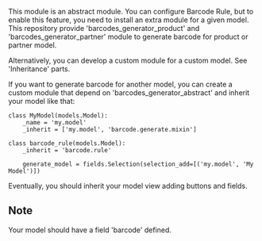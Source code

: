 This module is an abstract module. You can configure Barcode Rule, but
to enable this feature, you need to install an extra module for a given
model. This repository provide 'barcodes_generator_product' and
'barcodes_generator_partner' module to generate barcode for product or
partner model.

Alternatively, you can develop a custom module for a custom model. See
'Inheritance' parts.

If you want to generate barcode for another model, you can create a
custom module that depend on 'barcodes_generator_abstract' and inherit
your model like that:

``` 
class MyModel(models.Model):
    _name = 'my.model'
    _inherit = ['my.model', 'barcode.generate.mixin']

class barcode_rule(models.Model):
    _inherit = 'barcode.rule'

    generate_model = fields.Selection(selection_add=[('my.model', 'My Model')])
```

Eventually, you should inherit your model view adding buttons and
fields.

## Note

Your model should have a field 'barcode' defined.
